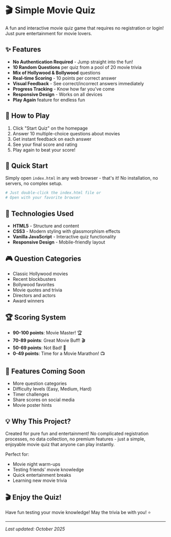 # 🎬 Simple Movie Quiz

A fun and interactive movie quiz game that requires no registration or login! Just pure entertainment for movie lovers.

## ✨ Features

- **No Authentication Required** - Jump straight into the fun!
- **10 Random Questions** per quiz from a pool of 20 movie trivia
- **Mix of Hollywood & Bollywood** questions
- **Real-time Scoring** - 10 points per correct answer
- **Visual Feedback** - See correct/incorrect answers immediately
- **Progress Tracking** - Know how far you've come
- **Responsive Design** - Works on all devices
- **Play Again** feature for endless fun

## 🎯 How to Play

1. Click "Start Quiz" on the homepage
2. Answer 10 multiple-choice questions about movies
3. Get instant feedback on each answer
4. See your final score and rating
5. Play again to beat your score!

## 🚀 Quick Start

Simply open `index.html` in any web browser - that's it! No installation, no servers, no complex setup.

```bash
# Just double-click the index.html file or
# Open with your favorite browser
```

## 📱 Technologies Used

- **HTML5** - Structure and content
- **CSS3** - Modern styling with glassmorphism effects
- **Vanilla JavaScript** - Interactive quiz functionality
- **Responsive Design** - Mobile-friendly layout

## 🎮 Question Categories

- Classic Hollywood movies
- Recent blockbusters
- Bollywood favorites
- Movie quotes and trivia
- Directors and actors
- Award winners

## 🏆 Scoring System

- **90-100 points**: Movie Master! 🏆
- **70-89 points**: Great Movie Buff! 🎬
- **50-69 points**: Not Bad! 🍿
- **0-49 points**: Time for a Movie Marathon! 📺

## 🔄 Features Coming Soon

- More question categories
- Difficulty levels (Easy, Medium, Hard)
- Timer challenges
- Share scores on social media
- Movie poster hints

## 💡 Why This Project?

Created for pure fun and entertainment! No complicated registration processes, no data collection, no premium features - just a simple, enjoyable movie quiz that anyone can play instantly.

Perfect for:
- Movie night warm-ups
- Testing friends' movie knowledge
- Quick entertainment breaks
- Learning new movie trivia

## 🎬 Enjoy the Quiz!

Have fun testing your movie knowledge! May the trivia be with you! ⭐

---
*Last updated: October 2025*